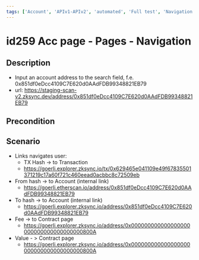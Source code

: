 ```yaml
---
tags: ['Account', 'APIv1-APIv2', 'automated', 'Full test', 'Navigation', 'Automated']
---
```


# id259 Acc page - Pages - Navigation

## Description
  - Input an account address to the search field, f.e. 0x851df0eDcc4109C7E620d0AAdFDB99348821EB79
  - url: https://staging-scan-v2.zksync.dev/address/0x851df0eDcc4109C7E620d0AAdFDB99348821EB79

## Precondition


## Scenario
- Links navigates user:
    - TX Hash -\> to Transaction
    - https://goerli.explorer.zksync.io/tx/0x629465e041109e49f67835501371219c17a60f721c460eead0acbbc8c72509eb
- From hash -\> to Account (internal link)
    - https://goerli.etherscan.io/address/0x851df0eDcc4109C7E620d0AAdFDB99348821EB79
- To hash -\> to Account (internal link)
    - https://goerli.explorer.zksync.io/address/0x851df0eDcc4109C7E620d0AAdFDB99348821EB79
- Fee -\> to Contract page
    - https://goerli.explorer.zksync.io/address/0x000000000000000000000000000000000000800A
- Value - \> Contract page
    - https://goerli.explorer.zksync.io/address/0x000000000000000000000000000000000000800A
